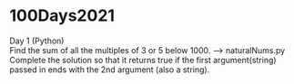 # 100Days2021

Day 1 (Python) <br/>
  Find the sum of all the multiples of 3 or 5 below 1000. --> naturalNums.py <br/>
  Complete the solution so that it returns true if the first argument(string) passed in ends with the 2nd argument (also a string).
  
